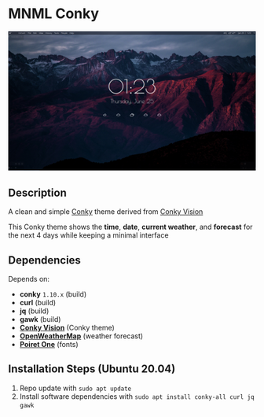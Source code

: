 # MNML Conky
![Preview](https://github.com/VaughnValle/demo/blob/master/preview.png)

## Description
A clean and simple [Conky](https://github.com/brndnmtthws/conky) theme derived from [Conky Vision](https://github.com/zagortenay333/conky-Vision)

This Conky theme shows the __time__, __date__, __current weather__, and __forecast__ for the next 4 days while keeping a minimal interface


## Dependencies
Depends on:
* __conky__ ```1.10.x``` (build)
* __curl__ (build)
* __jq__ (build)
* __gawk__ (build)
* __[Conky Vision](https://github.com/zagortenay333/conky-Vision)__ (Conky theme)
* __[OpenWeatherMap](http://openweathermap.org)__ (weather forecast) 
* __[Poiret One](https://fonts.google.com/specimen/Poiret+One)__ (fonts)


## Installation Steps (Ubuntu 20.04)
1. Repo update with ```sudo apt update```
2. Install software dependencies with ```sudo apt install conky-all curl jq gawk```
